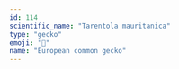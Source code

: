 ```yaml
---
id: 114
scientific_name: "Tarentola mauritanica"
type: "gecko"
emoji: "🦎"
name: "European common gecko"
---
```

